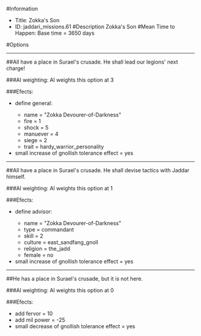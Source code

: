 #Information
 - Title: Zokka's Son
 - ID: jaddari_missions.61
#Description
Zokka's Son
#Mean Time to Happen:
Base time = 3650 days

#Options

___
##All have a place in Surael's crusade. He shall lead our legions' next charge!

###AI weighting:
AI weights this option at 3


###Efects:<ul><li>define general:</li><ul><li>name = "Zokka Devourer-of-Darkness"</li><li>fire = 1</li><li>shock = 5</li><li>manuever = 4</li><li>siege = 2</li><li>trait = hardy_warrior_personality</li></ul><li>small increase of gnollish tolerance effect = yes</li></ul>

___
##All have a place in Surael's crusade. He shall devise tactics with Jaddar himself.

###AI weighting:
AI weights this option at 1


###Efects:<ul><li>define advisor:</li><ul><li>name = "Zokka Devourer-of-Darkness"</li><li>type = commandant</li><li>skill = 2</li><li>culture = east_sandfang_gnoll</li><li>religion = the_jadd</li><li>female = no</li></ul><li>small increase of gnollish tolerance effect = yes</li></ul>

___
##He has a place in Surael's crusade, but it is not here.

###AI weighting:
AI weights this option at 0


###Efects:<ul><li>add fervor = 10</li><li>add mil power = -25</li><li>small decrease of gnollish tolerance effect = yes</li></ul>
